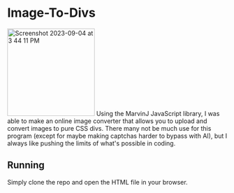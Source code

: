 # Image-To-Divs
<img width="200" alt="Screenshot 2023-09-04 at 3 44 11 PM" src="https://github.com/M-Valentino/Image-To-Divs/assets/79779618/32467aa3-bf7d-4203-9fc2-6c86be26b65b">
Using the MarvinJ JavaScript library, I was able to make an online image converter that allows you to upload and convert images to pure CSS divs. There many not be much use for this program (except for maybe making captchas harder to bypass with AI), but I always like pushing the limits of what's possible in coding.

## Running
Simply clone the repo and open the HTML file in your browser.
